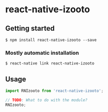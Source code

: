 # react-native-izooto

## Getting started

`$ npm install react-native-izooto --save`

### Mostly automatic installation

`$ react-native link react-native-izooto`

## Usage
```javascript
import RNIzooto from 'react-native-izooto';

// TODO: What to do with the module?
RNIzooto;
```
